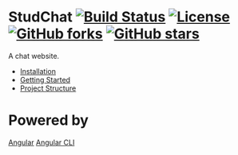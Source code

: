 # StudChat [![Build Status](http://adx-audioxd.ddns.net:8090/job/StudChat/badge/icon)](http://adx-audioxd.ddns.net:8090/job/StudChat/) [![License](https://img.shields.io/badge/License-MIT-yellow.svg)](https://github.com/audioXD/StudChat/blob/master/LICENSE) [![GitHub forks](https://img.shields.io/github/forks/audioXD/StudChat.svg?style=social&label=Fork)](https://github.com/angular/angular-cli/fork) [![GitHub stars](https://img.shields.io/github/stars/audioXD/StudChat.svg?style=social&label=Star)](https://github.com/angular/angular-cli)

A chat website.

* [Installation]
* [Getting Started]
* [Project Structure]

# Powered by
[Angular](https://angular.io/)
[Angular CLI](https://cli.angular.io/)


[Installation]: https://github.com/audioXD/StudChat/blob/master/doc/getting-started.md
[Getting Started]: https://github.com/audioXD/StudChat/blob/master/doc/installation.md
[Project Structure]: https://github.com/audioXD/StudChat/blob/master/doc/project-structure.md